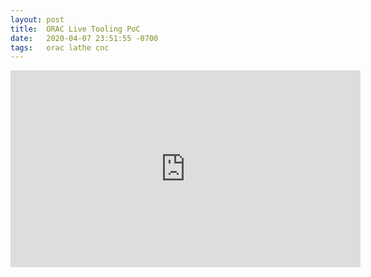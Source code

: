 ```yaml
---
layout: post
title:  ORAC Live Tooling PoC
date:   2020-04-07 23:51:55 -0700
tags:   orac lathe cnc
---
```

<iframe width="560" height="315" src="https://www.youtube.com/embed/XlFJdk811BA" frameborder="0" allow="accelerometer; autoplay; encrypted-media; gyroscope; picture-in-picture" allowfullscreen></iframe>
